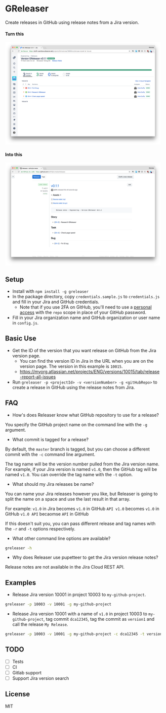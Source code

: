 # GReleaser
Create releases in GitHub using release notes from a Jira version.

#### Turn this

![jira](jira.png)

#### Into this

![github](github.png)

## Setup
- Install with `npm install -g greleaser`
- In the package directory, copy `credentials.sample.js` to `credentials.js` and fill in your Jira and GitHub credentials.
  - Note that if you use 2FA on GitHub, you'll need to use a [personal access](https://help.github.com/articles/creating-a-personal-access-token-for-the-command-line/) with the `repo` scope in place of your GitHub password.
- Fill in your Jira organization name and GitHub organization or user name in `config.js`.

## Basic Use
- Get the ID of the version that you want release on GitHub from the Jira version page.
  - You can find the version ID in Jira in the URL when you are on the version page. The version in this example is `10015`.
  - https://myorg.atlassian.net/projects/ENG/versions/10015/tab/release-report-all-issues
- Run `greleaser -p <projectId> -v <versionNumber> -g <gitHubRepo>` to create a release in GitHub using the release notes from Jira.

## FAQ
- How's does Releaser know what GitHub repository to use for a release?

You specify the GitHub project name on the command line with the `-g` argument.

- What commit is tagged for a release?

By default, the `master` branch is tagged, but you can choose a different commit with the `-c` command line argument.

The tag name will be the version number pulled from the Jira version name. For example, if your Jira version is named `v1.0`, then the GitHub tag will be named `v1.0`. You can override the tag name with the `-t` option.

- What should my Jira releases be name?

You can name your Jira releases however you like, but Releaser is going to split the name on a space and use the last result in that array.

For example:
`v1.0` in Jira becomes `v1.0` in GitHub
`API v1.0` becomes `v1.0` in GitHub
`v1.0 API` becaomse `API` in GitHub

If this doesn't suit you, you can pass different release and tag names with the `-r` and `-t` options respectively.

- What other command line options are available?

```bash
greleaser -h
```

- Why does Releaser use pupetteer to get the Jira version release notes?

Release notes are not available in the Jira Cloud REST API.

## Examples
- Release Jira version 10001 in project 10003 to `my-github-project`.

```bash
greleaser -p 10003 -v 10001 -g my-github-project
```

- Release Jira version 10001 with a name of `v1.0` in project 10003 to `my-github-project`, tag commit `dca12345`, tag the commit as `version1` and call the release `My Release`.

```bash
greleaser -p 10003 -v 10001 -g my-github-project -c dca12345 -t version1 -r "My Release"
```

## TODO
- [ ] Tests
- [ ] CI
- [ ] Gitlab support
- [ ] Support Jira version search

## License
MIT
